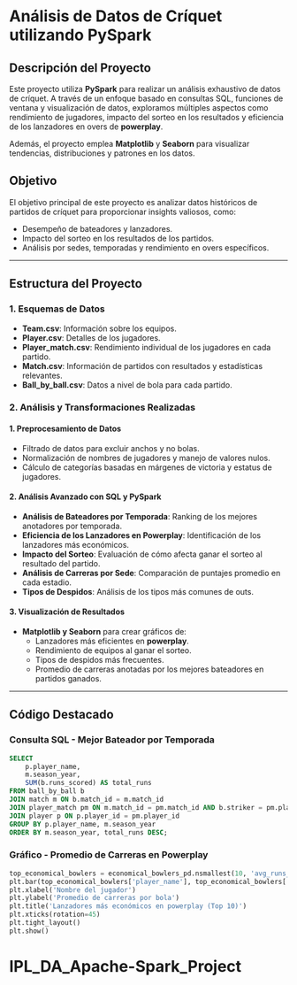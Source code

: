 # **Análisis de Datos de Críquet utilizando PySpark**

## **Descripción del Proyecto**
Este proyecto utiliza **PySpark** para realizar un análisis exhaustivo de datos de críquet. A través de un enfoque basado en consultas SQL, funciones de ventana y visualización de datos, exploramos múltiples aspectos como rendimiento de jugadores, impacto del sorteo en los resultados y eficiencia de los lanzadores en overs de **powerplay**.

Además, el proyecto emplea **Matplotlib** y **Seaborn** para visualizar tendencias, distribuciones y patrones en los datos. 

## **Objetivo**
El objetivo principal de este proyecto es analizar datos históricos de partidos de críquet para proporcionar insights valiosos, como:
- Desempeño de bateadores y lanzadores.
- Impacto del sorteo en los resultados de los partidos.
- Análisis por sedes, temporadas y rendimiento en overs específicos.

---

## **Estructura del Proyecto**
### 1. **Esquemas de Datos**
- **Team.csv**: Información sobre los equipos.  
- **Player.csv**: Detalles de los jugadores.  
- **Player_match.csv**: Rendimiento individual de los jugadores en cada partido.  
- **Match.csv**: Información de partidos con resultados y estadísticas relevantes.  
- **Ball_by_ball.csv**: Datos a nivel de bola para cada partido.

### 2. **Análisis y Transformaciones Realizadas**
#### **1. Preprocesamiento de Datos**
- Filtrado de datos para excluir anchos y no bolas.
- Normalización de nombres de jugadores y manejo de valores nulos.
- Cálculo de categorías basadas en márgenes de victoria y estatus de jugadores.

#### **2. Análisis Avanzado con SQL y PySpark**
- **Análisis de Bateadores por Temporada**: Ranking de los mejores anotadores por temporada.  
- **Eficiencia de los Lanzadores en Powerplay**: Identificación de los lanzadores más económicos.  
- **Impacto del Sorteo**: Evaluación de cómo afecta ganar el sorteo al resultado del partido.  
- **Análisis de Carreras por Sede**: Comparación de puntajes promedio en cada estadio.  
- **Tipos de Despidos**: Análisis de los tipos más comunes de outs.

#### **3. Visualización de Resultados**
- **Matplotlib y Seaborn** para crear gráficos de:
  - Lanzadores más eficientes en **powerplay**.
  - Rendimiento de equipos al ganar el sorteo.
  - Tipos de despidos más frecuentes.
  - Promedio de carreras anotadas por los mejores bateadores en partidos ganados.

---

## **Código Destacado**
### **Consulta SQL - Mejor Bateador por Temporada**
```sql
SELECT 
    p.player_name,
    m.season_year,
    SUM(b.runs_scored) AS total_runs 
FROM ball_by_ball b
JOIN match m ON b.match_id = m.match_id   
JOIN player_match pm ON m.match_id = pm.match_id AND b.striker = pm.player_id     
JOIN player p ON p.player_id = pm.player_id
GROUP BY p.player_name, m.season_year
ORDER BY m.season_year, total_runs DESC;
```

### **Gráfico - Promedio de Carreras en Powerplay**
```python
top_economical_bowlers = economical_bowlers_pd.nsmallest(10, 'avg_runs_per_ball')
plt.bar(top_economical_bowlers['player_name'], top_economical_bowlers['avg_runs_per_ball'], color='skyblue')
plt.xlabel('Nombre del jugador')
plt.ylabel('Promedio de carreras por bola')
plt.title('Lanzadores más económicos en powerplay (Top 10)')
plt.xticks(rotation=45)
plt.tight_layout()
plt.show()
```

# IPL_DA_Apache-Spark_Project
